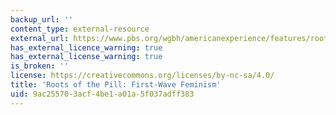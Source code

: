 ```yaml
---
backup_url: ''
content_type: external-resource
external_url: https://www.pbs.org/wgbh/americanexperience/features/roots-pill/
has_external_licence_warning: true
has_external_license_warning: true
is_broken: ''
license: https://creativecommons.org/licenses/by-nc-sa/4.0/
title: 'Roots of the Pill: First-Wave Feminism'
uid: 9ac25570-3acf-4be1-a01a-5f037adff383
---
```

